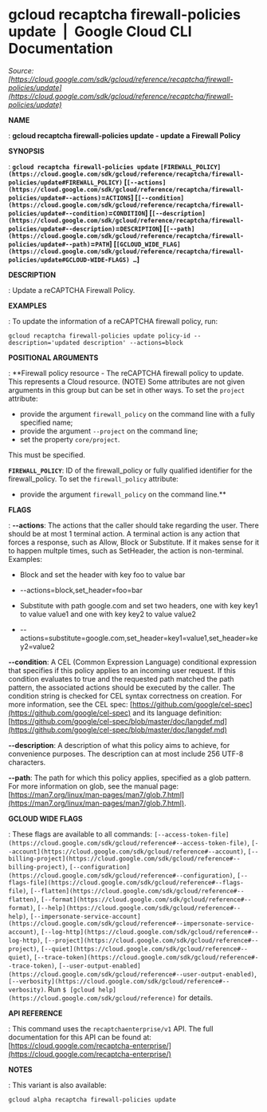 # gcloud recaptcha firewall-policies update  |  Google Cloud CLI Documentation

*Source: [https://cloud.google.com/sdk/gcloud/reference/recaptcha/firewall-policies/update](https://cloud.google.com/sdk/gcloud/reference/recaptcha/firewall-policies/update)*

**NAME**

: **gcloud recaptcha firewall-policies update - update a Firewall Policy**

**SYNOPSIS**

: **`gcloud recaptcha firewall-policies update` `[FIREWALL_POLICY](https://cloud.google.com/sdk/gcloud/reference/recaptcha/firewall-policies/update#FIREWALL_POLICY)` [`[--actions](https://cloud.google.com/sdk/gcloud/reference/recaptcha/firewall-policies/update#--actions)`=`ACTIONS`] [`[--condition](https://cloud.google.com/sdk/gcloud/reference/recaptcha/firewall-policies/update#--condition)`=`CONDITION`] [`[--description](https://cloud.google.com/sdk/gcloud/reference/recaptcha/firewall-policies/update#--description)`=`DESCRIPTION`] [`[--path](https://cloud.google.com/sdk/gcloud/reference/recaptcha/firewall-policies/update#--path)`=`PATH`] [`[GCLOUD_WIDE_FLAG](https://cloud.google.com/sdk/gcloud/reference/recaptcha/firewall-policies/update#GCLOUD-WIDE-FLAGS) …`]**

**DESCRIPTION**

: Update a reCAPTCHA Firewall Policy.

**EXAMPLES**

: To update the information of a reCAPTCHA firewall policy, run:

```
gcloud recaptcha firewall-policies update policy-id --description='updated description' --actions=block
```

**POSITIONAL ARGUMENTS**

: **Firewall policy resource - The reCAPTCHA firewall policy to update. This
represents a Cloud resource. (NOTE) Some attributes are not given arguments in
this group but can be set in other ways.
To set the `project` attribute:

- provide the argument `firewall_policy` on the command line with a
fully specified name;
- provide the argument `--project` on the command line;
- set the property `core/project`.

This must be specified.

**`FIREWALL_POLICY`**:
ID of the firewall_policy or fully qualified identifier for the firewall_policy.
To set the `firewall_policy` attribute:

- provide the argument `firewall_policy` on the command line.**

**FLAGS**

: **--actions**:
The actions that the caller should take regarding the user. There should be at
most 1 terminal action. A terminal action is any action that forces a response,
such as Allow, Block or Substitute. If it makes sense for it to happen multple
times, such as SetHeader, the action is non-terminal.
Examples:

- Block and set the header with key foo to value bar

- --actions=block,set_header=foo=bar
- Substitute with path google.com and set two headers, one with key key1 to value
value1 and one with key key2 to value value2

- --actions=substitute=google.com,set_header=key1=value1,set_header=key2=value2

**--condition**:
A CEL (Common Expression Language) conditional expression that specifies if this
policy applies to an incoming user request. If this condition evaluates to true
and the requested path matched the path pattern, the associated actions should
be executed by the caller. The condition string is checked for CEL syntax
correctness on creation. For more information, see the CEL spec: [https://github.com/google/cel-spec](https://github.com/google/cel-spec)
and its language definition: [https://github.com/google/cel-spec/blob/master/doc/langdef.md](https://github.com/google/cel-spec/blob/master/doc/langdef.md)

**--description**:
A description of what this policy aims to achieve, for convenience purposes. The
description can at most include 256 UTF-8 characters.

**--path**:
The path for which this policy applies, specified as a glob pattern. For more
information on glob, see the manual page: [https://man7.org/linux/man-pages/man7/glob.7.html](https://man7.org/linux/man-pages/man7/glob.7.html).

**GCLOUD WIDE FLAGS**

: These flags are available to all commands: `[--access-token-file](https://cloud.google.com/sdk/gcloud/reference#--access-token-file)`,
`[--account](https://cloud.google.com/sdk/gcloud/reference#--account)`, `[--billing-project](https://cloud.google.com/sdk/gcloud/reference#--billing-project)`,
`[--configuration](https://cloud.google.com/sdk/gcloud/reference#--configuration)`,
`[--flags-file](https://cloud.google.com/sdk/gcloud/reference#--flags-file)`,
`[--flatten](https://cloud.google.com/sdk/gcloud/reference#--flatten)`, `[--format](https://cloud.google.com/sdk/gcloud/reference#--format)`, `[--help](https://cloud.google.com/sdk/gcloud/reference#--help)`, `[--impersonate-service-account](https://cloud.google.com/sdk/gcloud/reference#--impersonate-service-account)`,
`[--log-http](https://cloud.google.com/sdk/gcloud/reference#--log-http)`,
`[--project](https://cloud.google.com/sdk/gcloud/reference#--project)`, `[--quiet](https://cloud.google.com/sdk/gcloud/reference#--quiet)`, `[--trace-token](https://cloud.google.com/sdk/gcloud/reference#--trace-token)`, `[--user-output-enabled](https://cloud.google.com/sdk/gcloud/reference#--user-output-enabled)`,
`[--verbosity](https://cloud.google.com/sdk/gcloud/reference#--verbosity)`.
Run `$ [gcloud help](https://cloud.google.com/sdk/gcloud/reference)` for details.

**API REFERENCE**

: This command uses the `recaptchaenterprise/v1` API. The full
documentation for this API can be found at: [https://cloud.google.com/recaptcha-enterprise/](https://cloud.google.com/recaptcha-enterprise/)

**NOTES**

: This variant is also available:

```
gcloud alpha recaptcha firewall-policies update
```